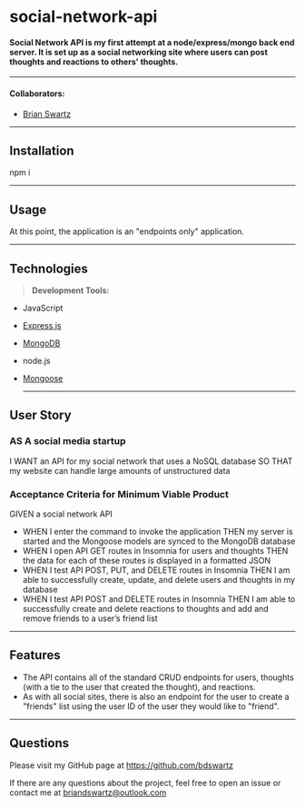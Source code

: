 # social-network-api

#### Social Network API is my first attempt at a node/express/mongo back end server.  It is set up as a social networking site where users can post thoughts and reactions to others' thoughts.

---

#### Collaborators:
*  [Brian Swartz](https://github.com/bdswartz)

---

## Installation
npm i 

---

## Usage
At this point, the application is an "endpoints only" application.  

---

## Technologies

> <b>Development Tools:</b>
* JavaScript
* [Express.js](https://www.npmjs.com/package/express)
* [MongoDB](https://www.mongodb.com/)
* node.js
* [Mongoose](https://mongoosejs.com/)

  ---

## User Story
### AS A social media startup
I WANT an API for my social network that uses a NoSQL database
SO THAT my website can handle large amounts of unstructured data
    
### Acceptance Criteria for Minimum Viable Product

GIVEN a social network API
*  WHEN I enter the command to invoke the application
    THEN my server is started and the Mongoose models are synced to the MongoDB database
*  WHEN I open API GET routes in Insomnia for users and thoughts
    THEN the data for each of these routes is displayed in a formatted JSON
*  WHEN I test API POST, PUT, and DELETE routes in Insomnia
    THEN I am able to successfully create, update, and delete users and thoughts in my database
*  WHEN I test API POST and DELETE routes in Insomnia
    THEN I am able to successfully create and delete reactions to thoughts and add and remove friends to a user’s friend list
 
---

## Features
-  The API contains all of the standard CRUD endpoints for users, thoughts (with a tie to the user that created the thought), and reactions.
-  As with all social sites, there is also an endpoint for the user to create a "friends" list using the user ID of the user they would like to "friend".

---

## Questions
Please visit my GitHub page
at https://github.com/bdswartz

If there are any questions about the project,
feel free to open an issue or contact me at briandswartz@outlook.com